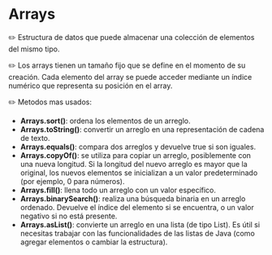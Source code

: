 # Arrays

✏️ Estructura de datos que puede almacenar una colección de elementos del mismo tipo.

✏️ Los arrays tienen un tamaño fijo que se define en el momento de su creación. Cada elemento del array se puede acceder mediante un índice numérico que representa su posición en el array.

✏️ Metodos mas usados:
* **Arrays.sort()**: ordena los elementos de un arreglo.
* **Arrays.toString()**: convertir un arreglo en una representación de cadena de texto.
* **Arrays.equals()**: compara dos arreglos y devuelve true si son iguales.
* **Arrays.copyOf()**: se utiliza para copiar un arreglo, posiblemente con una nueva longitud. Si la longitud del nuevo arreglo es mayor que la original, los nuevos elementos se inicializan a un valor predeterminado (por ejemplo, 0 para números).
* **Arrays.fill()**: llena todo un arreglo con un valor específico.
* **Arrays.binarySearch()**: realiza una búsqueda binaria en un arreglo ordenado. Devuelve el índice del elemento si se encuentra, o un valor negativo si no está presente.
* **Arrays.asList()**: convierte un arreglo en una lista (de tipo List). Es útil si necesitas trabajar con las funcionalidades de las listas de Java (como agregar elementos o cambiar la estructura).
